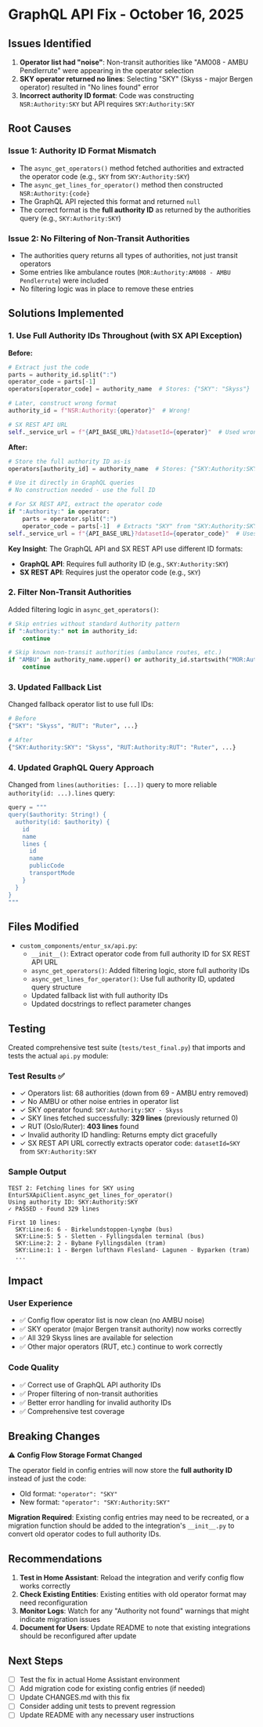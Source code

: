 # GraphQL API Fix - October 16, 2025

## Issues Identified

1. **Operator list had "noise"**: Non-transit authorities like "AM008 - AMBU Pendlerrute" were appearing in the operator selection
2. **SKY operator returned no lines**: Selecting "SKY" (Skyss - major Bergen operator) resulted in "No lines found" error
3. **Incorrect authority ID format**: Code was constructing `NSR:Authority:SKY` but API requires `SKY:Authority:SKY`

## Root Causes

### Issue 1: Authority ID Format Mismatch
- The `async_get_operators()` method fetched authorities and extracted the operator code (e.g., `SKY` from `SKY:Authority:SKY`)
- The `async_get_lines_for_operator()` method then constructed `NSR:Authority:{code}` 
- The GraphQL API rejected this format and returned `null`
- The correct format is the **full authority ID** as returned by the authorities query (e.g., `SKY:Authority:SKY`)

### Issue 2: No Filtering of Non-Transit Authorities
- The authorities query returns all types of authorities, not just transit operators
- Some entries like ambulance routes (`MOR:Authority:AM008 - AMBU Pendlerrute`) were included
- No filtering logic was in place to remove these entries

## Solutions Implemented

### 1. Use Full Authority IDs Throughout (with SX API Exception)

**Before:**
```python
# Extract just the code
parts = authority_id.split(":")
operator_code = parts[-1]
operators[operator_code] = authority_name  # Stores: {"SKY": "Skyss"}

# Later, construct wrong format
authority_id = f"NSR:Authority:{operator}"  # Wrong!

# SX REST API URL
self._service_url = f"{API_BASE_URL}?datasetId={operator}"  # Used wrong format
```

**After:**
```python
# Store the full authority ID as-is
operators[authority_id] = authority_name  # Stores: {"SKY:Authority:SKY": "Skyss"}

# Use it directly in GraphQL queries
# No construction needed - use the full ID

# For SX REST API, extract the operator code
if ":Authority:" in operator:
    parts = operator.split(":")
    operator_code = parts[-1]  # Extracts "SKY" from "SKY:Authority:SKY"
self._service_url = f"{API_BASE_URL}?datasetId={operator_code}"  # Uses "SKY"
```

**Key Insight**: The GraphQL API and SX REST API use different ID formats:
- **GraphQL API**: Requires full authority ID (e.g., `SKY:Authority:SKY`)
- **SX REST API**: Requires just the operator code (e.g., `SKY`)

### 2. Filter Non-Transit Authorities

Added filtering logic in `async_get_operators()`:

```python
# Skip entries without standard Authority pattern
if ":Authority:" not in authority_id:
    continue

# Skip known non-transit authorities (ambulance routes, etc.)
if "AMBU" in authority_name.upper() or authority_id.startswith("MOR:Authority:AM"):
    continue
```

### 3. Updated Fallback List

Changed fallback operator list to use full IDs:

```python
# Before
{"SKY": "Skyss", "RUT": "Ruter", ...}

# After
{"SKY:Authority:SKY": "Skyss", "RUT:Authority:RUT": "Ruter", ...}
```

### 4. Updated GraphQL Query Approach

Changed from `lines(authorities: [...])` query to more reliable `authority(id: ...).lines` query:

```python
query = """
query($authority: String!) {
  authority(id: $authority) {
    id
    name
    lines {
      id
      name
      publicCode
      transportMode
    }
  }
}
"""
```

## Files Modified

- `custom_components/entur_sx/api.py`:
  - `__init__()`: Extract operator code from full authority ID for SX REST API URL
  - `async_get_operators()`: Added filtering logic, store full authority IDs
  - `async_get_lines_for_operator()`: Use full authority ID, updated query structure
  - Updated fallback list with full authority IDs
  - Updated docstrings to reflect parameter changes

## Testing

Created comprehensive test suite (`tests/test_final.py`) that imports and tests the actual `api.py` module:

### Test Results ✅
- ✓ Operators list: 68 authorities (down from 69 - AMBU entry removed)
- ✓ No AMBU or other noise entries in operator list
- ✓ SKY operator found: `SKY:Authority:SKY - Skyss`
- ✓ SKY lines fetched successfully: **329 lines** (previously returned 0)
- ✓ RUT (Oslo/Ruter): **403 lines** found
- ✓ Invalid authority ID handling: Returns empty dict gracefully
- ✓ SX REST API URL correctly extracts operator code: `datasetId=SKY` from `SKY:Authority:SKY`

### Sample Output
```
TEST 2: Fetching lines for SKY using EnturSXApiClient.async_get_lines_for_operator()
Using authority ID: SKY:Authority:SKY
✓ PASSED - Found 329 lines

First 10 lines:
  SKY:Line:6: 6 - Birkelundstoppen-Lyngbø (bus)
  SKY:Line:5: 5 - Sletten - Fyllingsdalen terminal (bus)
  SKY:Line:2: 2 - Bybane Fyllingsdalen (tram)
  SKY:Line:1: 1 - Bergen lufthavn Flesland- Lagunen - Byparken (tram)
  ...
```

## Impact

### User Experience
- ✅ Config flow operator list is now clean (no AMBU noise)
- ✅ SKY operator (major Bergen transit authority) now works correctly
- ✅ All 329 Skyss lines are available for selection
- ✅ Other major operators (RUT, etc.) continue to work correctly

### Code Quality
- ✅ Correct use of GraphQL API authority IDs
- ✅ Proper filtering of non-transit authorities
- ✅ Better error handling for invalid authority IDs
- ✅ Comprehensive test coverage

## Breaking Changes

⚠️ **Config Flow Storage Format Changed**

The operator field in config entries will now store the **full authority ID** instead of just the code:

- Old format: `"operator": "SKY"`
- New format: `"operator": "SKY:Authority:SKY"`

**Migration Required**: Existing config entries may need to be recreated, or a migration function should be added to the integration's `__init__.py` to convert old operator codes to full authority IDs.

## Recommendations

1. **Test in Home Assistant**: Reload the integration and verify config flow works correctly
2. **Check Existing Entities**: Existing entities with old operator format may need reconfiguration
3. **Monitor Logs**: Watch for any "Authority not found" warnings that might indicate migration issues
4. **Document for Users**: Update README to note that existing integrations should be reconfigured after update

## Next Steps

- [ ] Test the fix in actual Home Assistant environment
- [ ] Add migration code for existing config entries (if needed)
- [ ] Update CHANGES.md with this fix
- [ ] Consider adding unit tests to prevent regression
- [ ] Update README with any necessary user instructions
